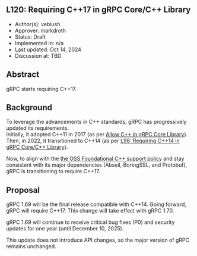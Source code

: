 L120: Requiring C++17 in gRPC Core/C++ Library
----
* Author(s): veblush
* Approver: markdroth
* Status: Draft
* Implemented in: n/a
* Last updated: Oct 14, 2024
* Discussion at: TBD

## Abstract

gRPC starts requiring C++17.

## Background

To leverage the advancements in C++ standards, gRPC has progressively updated its requirements.  
Initially, it adopted C++11 in 2017 (as per [Allow C++ in gRPC Core Library](L6-core-allow-cpp.md)).
Then, in 2022, it transitioned to C++14 (as per [L98: Requiring C++14 in gRPC Core/C++ Library](L98-requiring-cpp14.md)).

Now, to align with the [the OSS Foundational C++ support policy](https://opensource.google/documentation/policies/cplusplus-support)
and stay consistent with its major dependencies (Abseil, BoringSSL, and Protobuf), gRPC is transitioning to require C++17.

## Proposal

gRPC 1.69 will be the final release compatible with C++14. Going forward, gRPC will require C++17. This change will take effect with gRPC 1.70.

gRPC 1.69 will continue to receive critical bug fixes (P0) and security updates for one year (until December 10, 2025).

This update does not introduce API changes, so the major version of gRPC remains unchanged.
